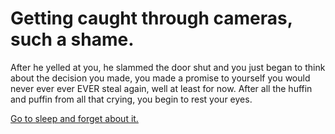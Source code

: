 # Getting caught through cameras, such a shame.

After he yelled at you, he slammed the door shut and you just began to think about the decision you made, you made a promise to yourself you would never ever ever EVER steal again, well at least for now.  After all the huffin and puffin from all that crying, you begin to rest your eyes.

[Go to sleep and forget about it.](../woke-up/woke-up.md)
